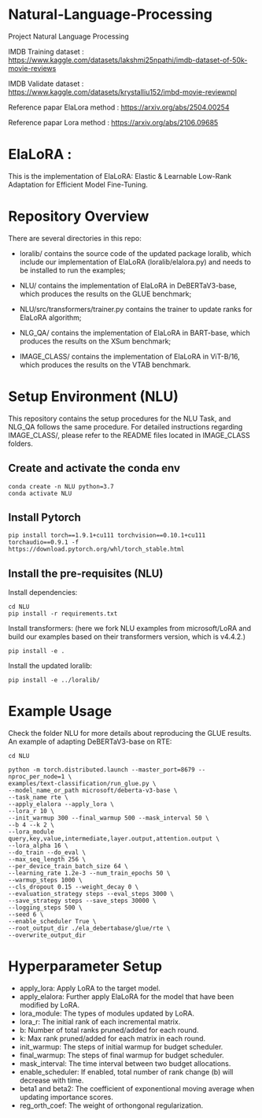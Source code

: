 # Natural-Language-Processing
Project Natural Language Processing

IMDB Training dataset : https://www.kaggle.com/datasets/lakshmi25npathi/imdb-dataset-of-50k-movie-reviews

IMDB Validate dataset : https://www.kaggle.com/datasets/krystalliu152/imbd-movie-reviewnpl

Reference papar ElaLora method : https://arxiv.org/abs/2504.00254

Reference papar Lora method : https://arxiv.org/abs/2106.09685

# ElaLoRA :
This is the implementation of ElaLoRA: Elastic & Learnable Low-Rank Adaptation for Efficient Model Fine-Tuning.

# Repository Overview
There are several directories in this repo:

- loralib/ contains the source code of the updated package loralib, which include our implementation of ElaLoRA (loralib/elalora.py) and needs to be installed to run the examples;
  
- NLU/ contains the implementation of ElaLoRA in DeBERTaV3-base, which produces the results on the GLUE benchmark;
  
- NLU/src/transformers/trainer.py contains the trainer to update ranks for ElaLoRA algorithm;
  
- NLG_QA/ contains the implementation of ElaLoRA in BART-base, which produces the results on the XSum benchmark;
  
- IMAGE_CLASS/ contains the implementation of ElaLoRA in ViT-B/16, which produces the results on the VTAB benchmark.
  
# Setup Environment (NLU)
This repository contains the setup procedures for the NLU Task, and NLG_QA follows the same procedure. For detailed instructions regarding IMAGE_CLASS/, please refer to the README files located in IMAGE_CLASS folders.

## Create and activate the conda env

```
conda create -n NLU python=3.7
conda activate NLU

```

## Install Pytorch
` pip install torch==1.9.1+cu111 torchvision==0.10.1+cu111 torchaudio==0.9.1 -f https://download.pytorch.org/whl/torch_stable.html `

## Install the pre-requisites (NLU)
Install dependencies:
```
cd NLU
pip install -r requirements.txt
```
Install transformers: (here we fork NLU examples from microsoft/LoRA and build our examples based on their transformers version, which is v4.4.2.)

```
pip install -e .

```
Install the updated loralib:

```
pip install -e ../loralib/
```

# Example Usage
Check the folder NLU for more details about reproducing the GLUE results. An example of adapting DeBERTaV3-base on RTE:

```
cd NLU

python -m torch.distributed.launch --master_port=8679 --nproc_per_node=1 \
examples/text-classification/run_glue.py \
--model_name_or_path microsoft/deberta-v3-base \
--task_name rte \
--apply_elalora --apply_lora \
--lora_r 10 \
--init_warmup 300 --final_warmup 500 --mask_interval 50 \
--b 4 --k 2 \
--lora_module query,key,value,intermediate,layer.output,attention.output \
--lora_alpha 16 \
--do_train --do_eval \
--max_seq_length 256 \
--per_device_train_batch_size 64 \
--learning_rate 1.2e-3 --num_train_epochs 50 \
--warmup_steps 1000 \
--cls_dropout 0.15 --weight_decay 0 \
--evaluation_strategy steps --eval_steps 3000 \
--save_strategy steps --save_steps 30000 \
--logging_steps 500 \
--seed 6 \
--enable_scheduler True \
--root_output_dir ./ela_debertabase/glue/rte \
--overwrite_output_dir
```

# Hyperparameter Setup
 - apply_lora: Apply LoRA to the target model.
 - apply_elalora: Further apply ElaLoRA for the model that have been modified by LoRA.
 - lora_module: The types of modules updated by LoRA.
 - lora_r: The initial rank of each incremental matrix.
 - b: Number of total ranks pruned/added for each round.
 - k: Max rank pruned/added for each matrix in each round.
 - init_warmup: The steps of initial warmup for budget scheduler.
 - final_warmup: The steps of final warmup for budget scheduler.
 - mask_interval: The time interval between two budget allocations.
 - enable_scheduler: If enabled, total number of rank change (b) will decrease with time.
 - beta1 and beta2: The coefficient of exponentional moving average when updating importance scores.
 - reg_orth_coef: The weight of orthongonal regularization.




